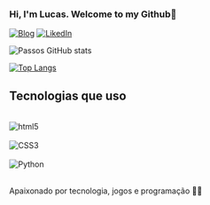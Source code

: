### Hi, I'm Lucas. Welcome to my Github🖖

[![Blog](https://img.shields.io/badge/Instagram-E4405F?style=for-the-badge&logo=instagram&logoColor=white)](https://www.instagram.com/lucasalexan/)
[![LikedIn](https://img.shields.io/badge/LinkedIn-0077B5?style=for-the-badge&logo=linkedin&logoColor=white)](https://www.linkedin.com/in/lucas-passos-545538224/)

![Passos GitHub stats](https://github-readme-stats.vercel.app/api?username=devlucaspassos&theme=outrun&show_icons=true)

[![Top Langs](https://github-readme-stats.vercel.app/api/top-langs/?username=devlucaspassos&langs_count=8)](https://github.com/devlucaspassos)

## Tecnologias que uso

<div style="display: "inline-block"> </br>
    <img alt="html5" align="center" src="https://img.shields.io/badge/HTML5-E34F26?style=for-the-badge&logo=html5&logoColor=white">
</div>
<div style="display: "inline-block"> </br>
    <img alt="CSS3" align="center" src="https://img.shields.io/badge/CSS3-1572B6?style=for-the-badge&logo=css3&logoColor=white">
</div> 
<div style="display: "inline-block"> </br>
    <img alt="Python" align="center" src="https://img.shields.io/badge/python-3670A0?style=for-the-badge&logo=python&logoColor=ffdd54">
</div> </br>
                                                                                                                                      
Apaixonado por tecnologia, jogos e programação 👨‍💻


